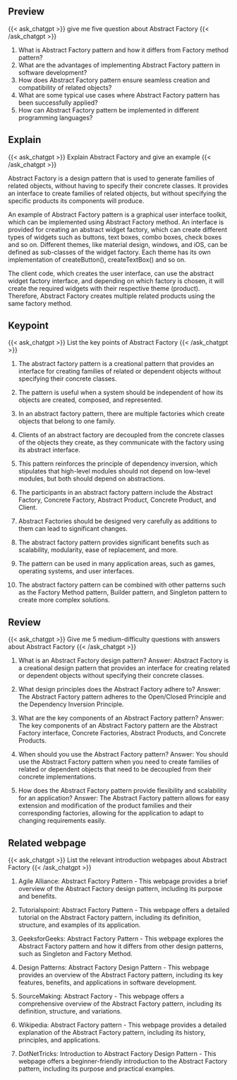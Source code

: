 ## Preview
{{< ask_chatgpt >}}
give me five question about Abstract Factory
{{< /ask_chatgpt >}}



1. What is Abstract Factory pattern and how it differs from Factory method pattern?
2. What are the advantages of implementing Abstract Factory pattern in software development?
3. How does Abstract Factory pattern ensure seamless creation and compatibility of related objects?
4. What are some typical use cases where Abstract Factory pattern has been successfully applied?
5. How can Abstract Factory pattern be implemented in different programming languages?   

## Explain
{{< ask_chatgpt >}}
Explain Abstract Factory and give an example
{{< /ask_chatgpt >}}



Abstract Factory is a design pattern that is used to generate families of related objects, without having to specify their concrete classes. It provides an interface to create families of related objects, but without specifying the specific products its components will produce.

An example of Abstract Factory pattern is a graphical user interface toolkit, which can be implemented using Abstract Factory method. An interface is provided for creating an abstract widget factory, which can create different types of widgets such as buttons, text boxes, combo boxes, check boxes and so on. 
Different themes, like material design, windows, and iOS, can be defined as sub-classes of the widget factory. Each theme has its own implementation of createButton(), createTextBox() and so on. 

The client code, which creates the user interface, can use the abstract widget factory interface, and depending on which factory is chosen, it will create the required widgets with their respective theme (product). Therefore, Abstract Factory creates multiple related products using the same factory method.   

## Keypoint
{{< ask_chatgpt >}}
List the key points of Abstract Factory
{{< /ask_chatgpt >}}



1. The abstract factory pattern is a creational pattern that provides an interface for creating families of related or dependent objects without specifying their concrete classes. 

2. The pattern is useful when a system should be independent of how its objects are created, composed, and represented. 

3. In an abstract factory pattern, there are multiple factories which create objects that belong to one family. 

4. Clients of an abstract factory are decoupled from the concrete classes of the objects they create, as they communicate with the factory using its abstract interface. 

5. This pattern reinforces the principle of dependency inversion, which stipulates that high-level modules should not depend on low-level modules, but both should depend on abstractions. 

6. The participants in an abstract factory pattern include the Abstract Factory, Concrete Factory, Abstract Product, Concrete Product, and Client. 

7. Abstract Factories should be designed very carefully as additions to them can lead to significant changes. 

8. The abstract factory pattern provides significant benefits such as scalability, modularity, ease of replacement, and more. 

9. The pattern can be used in many application areas, such as games, operating systems, and user interfaces. 

10. The abstract factory pattern can be combined with other patterns such as the Factory Method pattern, Builder pattern, and Singleton pattern to create more complex solutions.   

## Review
{{< ask_chatgpt >}}
Give me 5 medium-difficulty questions with answers about Abstract Factory
{{< /ask_chatgpt >}}



1. What is an Abstract Factory design pattern?
Answer: Abstract Factory is a creational design pattern that provides an interface for creating related or dependent objects without specifying their concrete classes.

2. What design principles does the Abstract Factory adhere to?
Answer: The Abstract Factory pattern adheres to the Open/Closed Principle and the Dependency Inversion Principle.

3. What are the key components of an Abstract Factory pattern?
Answer: The key components of an Abstract Factory pattern are the Abstract Factory interface, Concrete Factories, Abstract Products, and Concrete Products.

4. When should you use the Abstract Factory pattern?
Answer: You should use the Abstract Factory pattern when you need to create families of related or dependent objects that need to be decoupled from their concrete implementations.

5. How does the Abstract Factory pattern provide flexibility and scalability for an application?
Answer: The Abstract Factory pattern allows for easy extension and modification of the product families and their corresponding factories, allowing for the application to adapt to changing requirements easily.   

## Related webpage
{{< ask_chatgpt >}}
List the relevant introduction webpages about Abstract Factory
{{< /ask_chatgpt >}}



1. Agile Alliance: Abstract Factory Pattern  - This webpage provides a brief overview of the Abstract Factory design pattern, including its purpose and benefits.

2. Tutorialspoint: Abstract Factory Pattern - This webpage offers a detailed tutorial on the Abstract Factory pattern, including its definition, structure, and examples of its application.

3. GeeksforGeeks: Abstract Factory Pattern - This webpage explores the Abstract Factory pattern and how it differs from other design patterns, such as Singleton and Factory Method.

4. Design Patterns: Abstract Factory Design Pattern - This webpage provides an overview of the Abstract Factory pattern, including its key features, benefits, and applications in software development.

5. SourceMaking: Abstract Factory - This webpage offers a comprehensive overview of the Abstract Factory pattern, including its definition, structure, and variations.

6. Wikipedia: Abstract Factory pattern - This webpage provides a detailed explanation of the Abstract Factory pattern, including its history, principles, and applications.

7. DotNetTricks: Introduction to Abstract Factory Design Pattern - This webpage offers a beginner-friendly introduction to the Abstract Factory pattern, including its purpose and practical examples.   


